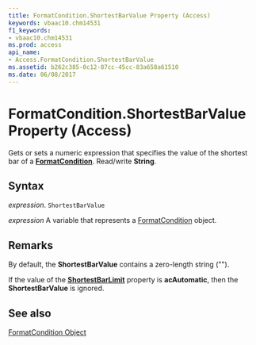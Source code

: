 ```yaml
---
title: FormatCondition.ShortestBarValue Property (Access)
keywords: vbaac10.chm14531
f1_keywords:
- vbaac10.chm14531
ms.prod: access
api_name:
- Access.FormatCondition.ShortestBarValue
ms.assetid: b262c385-0c12-87cc-45cc-83a658a61510
ms.date: 06/08/2017
---
```



# FormatCondition.ShortestBarValue Property (Access)

Gets or sets a numeric expression that specifies the value of the shortest bar of a  **[FormatCondition](Access.FormatCondition.md)**. Read/write **String**.


## Syntax

 _expression_. `ShortestBarValue`

 _expression_ A variable that represents a [FormatCondition](Access.FormatCondition.md) object.


## Remarks

By default, the  **ShortestBarValue** contains a zero-length string ("").

If the value of the  **[ShortestBarLimit](Access.FormatCondition.ShortestBarLimit.md)** property is **acAutomatic**, then the **ShortestBarValue** is ignored.


## See also


[FormatCondition Object](Access.FormatCondition.md)

